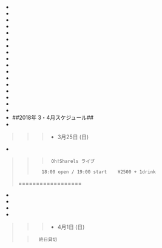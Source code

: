 -
-
-
-
-
-
-
-
-
-
-
-
-
-
-
-
-
- ##2018年 3・4月スケジュール##
-
>>>    - 3月25日 (日)
-
>>>      Oh!Sharels ライブ                
>>        18:00 open / 19:00 start    ¥2500 + 1drink
>
>  ==================
-
-
-
-
>>>   - 4月1日 (日)
>
>>       終日貸切

